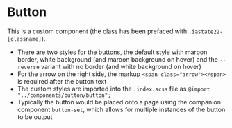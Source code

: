# Button

This is a custom component (the class has been prefaced with `.iastate22-[classname]`).

- There are two styles for the buttons, the default style with maroon border, white background (and maroon background on hover) and the `--reverse` variant with no border (and white background on hover)
- For the arrow on the right side, the markup `<span class="arrow"></span>` is required after the button text
- The custom styles are imported into the `.index.scss` file as `@import "../components/button/button";`
- Typically the button would be placed onto a page using the companion component `button-set`, which allows for multiple instances of the button to be output
